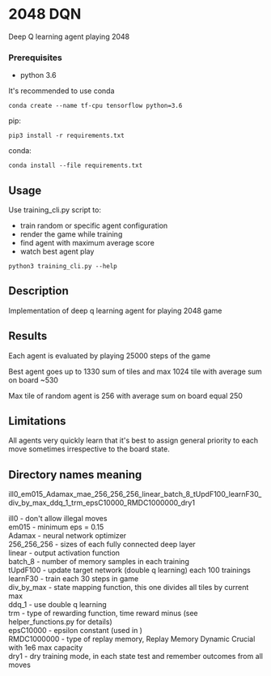 # 2048 DQN

Deep Q learning agent playing 2048

### Prerequisites

- python 3.6

It's recommended to use conda
```
conda create --name tf-cpu tensorflow python=3.6
```

pip:
```
pip3 install -r requirements.txt
```
conda:
```
conda install --file requirements.txt
```

## Usage

Use training_cli.py script to:
- train random or specific agent configuration
- render the game while training
- find agent with maximum average score
- watch best agent play

```
python3 training_cli.py --help
```

## Description

Implementation of deep q learning agent for playing 2048 game


## Results

Each agent is evaluated by playing 25000 steps of the game

Best agent goes up to 1330 sum of tiles and max 1024 tile with average sum on board ~530

Max tile of random agent is 256 with average sum on board equal 250

## Limitations

All agents very quickly learn that it's best to assign general priority to each move sometimes irrespective 
to the board state.

## Directory names meaning

ill0_em015_Adamax_mae_256_256_256_linear_batch_8_tUpdF100_learnF30_div_by_max_ddq_1_trm_epsC10000_RMDC1000000_dry1

ill0 - don't allow illegal moves  
em015 - minimum eps = 0.15  
Adamax - neural network optimizer  
256_256_256 - sizes of each fully connected deep layer  
linear - output activation function  
batch_8 - number of memory samples in each training  
tUpdF100 - update target network (double q learning) each 100 trainings  
learnF30 - train each 30 steps in game  
div_by_max - state mapping function, this one divides all tiles by current max  
ddq_1 - use double q learning  
trm - type of rewarding function, time reward minus (see helper_functions.py for details)  
epsC10000 - epsilon constant (used in )  
RMDC1000000 - type of replay memory, Replay Memory Dynamic Crucial with 1e6 max capacity  
dry1 - dry training mode, in each state test and remember outcomes from all moves  